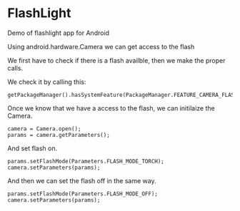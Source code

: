 FlashLight
==========

Demo of flashlight app for Android

Using android.hardware.Camera we can get access to the flash

We first have to check if there is a flash availble, 
then we make the proper calls.

We check it by calling this:
```
getPackageManager().hasSystemFeature(PackageManager.FEATURE_CAMERA_FLASH);
```

Once we know that we have a access to the flash, 
we can initilaize the Camera.

```
camera = Camera.open();
params = camera.getParameters();
```

And set flash on.
```
params.setFlashMode(Parameters.FLASH_MODE_TORCH);
camera.setParameters(params);
```

And then we can set the flash off in the same way.

```
params.setFlashMode(Parameters.FLASH_MODE_OFF);
camera.setParameters(params);
```
